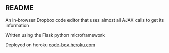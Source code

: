 README
------

An in-browser Dropbox code editor that uses almost all AJAX calls to get its information

Written using the Flask python microframework

Deployed on heroku [code-box.heroku.com](code-box.heroku.com)
